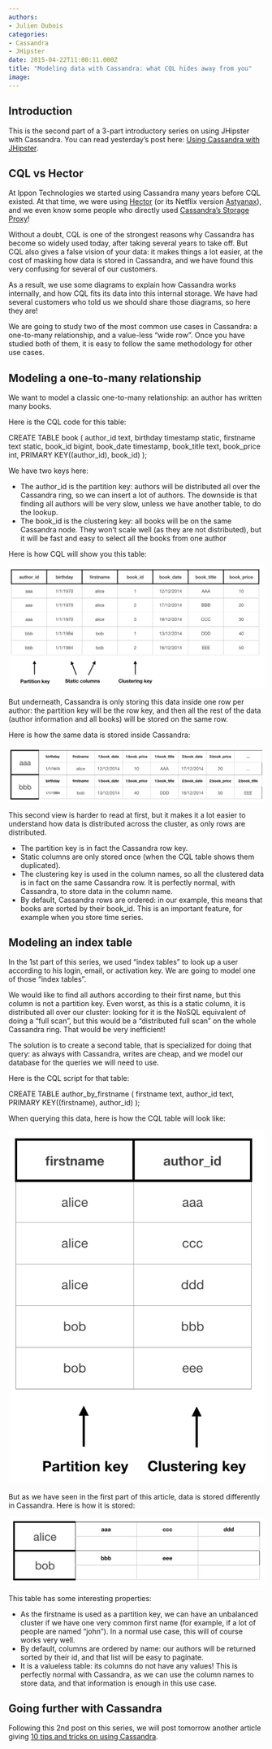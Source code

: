 ```yaml
---
authors:
- Julien Dubois
categories:
- Cassandra
- JHipster
date: 2015-04-22T11:00:11.000Z
title: "Modeling data with Cassandra: what CQL hides away from you"
image: 
---
```


## Introduction

This is the second part of a 3-part introductory series on using JHipster with Cassandra. You can read yesterday’s post here: [Using Cassandra with JHipster](http://www.ipponusa.com/using-cassandra-jhipster/).

## CQL vs Hector

At Ippon Technologies we started using Cassandra many years before CQL existed. At that time, we were using [Hector](http://hector-client.github.io/hector/build/html/index.html) (or its Netflix version [Astyanax](https://github.com/Netflix/astyanax)), and we even know some people who directly used [Cassandra’s Storage Proxy](http://wiki.apache.org/cassandra/StorageProxy)!

Without a doubt, CQL is one of the strongest reasons why Cassandra has become so widely used today, after taking several years to take off. But CQL also gives a false vision of your data: it makes things a lot easier, at the cost of masking how data is stored in Cassandra, and we have found this very confusing for several of our customers.

As a result, we use some diagrams to explain how Cassandra works internally, and how CQL fits its data into this internal storage. We have had several customers who told us we should share those diagrams, so here they are!

We are going to study two of the most common use cases in Cassandra: a one-to-many relationship, and a value-less “wide row”. Once you have studied both of them, it is easy to follow the same methodology for other use cases.

## Modeling a one-to-many relationship

We want to model a classic one-to-many relationship: an author has written many books.

Here is the CQL code for this table:

CREATE TABLE book ( author_id text, birthday timestamp static, firstname text static, book_id bigint, book_date timestamp, book_title text, book_price int, PRIMARY KEY((author_id), book_id) );

We have two keys here:

- The author_id is the partition key: authors will be distributed all over the Cassandra ring, so we can insert a lot of authors. The downside is that finding all authors will be very slow, unless we have another table, to do the lookup.
- The book_id is the clustering key: all books will be on the same Cassandra node. They won’t scale well (as they are not distributed), but it will be fast and easy to select all the books from one author

Here is how CQL will show you this table:

![cassandra_one_to_many_logical_view](https://raw.githubusercontent.com/ippontech/blog-usa/master/images/2015/04/cassandra_one_to_many_logical_view.png)

But underneath, Cassandra is only storing this data inside one row per author: the partition key will be the row key, and then all the rest of the data (author information and all books) will be stored on the same row.

Here is how the same data is stored inside Cassandra:

[![](https://raw.githubusercontent.com/ippontech/blog-usa/master/images/2015/04/cassandra_one_to_many_physical_view.png.png)](https://raw.githubusercontent.com/ippontech/blog-usa/master/images/2015/04/cassandra_one_to_many_physical_view.png.png)

This second view is harder to read at first, but it makes it a lot easier to understand how data is distributed across the cluster, as only rows are distributed.

- The partition key is in fact the Cassandra row key.
- Static columns are only stored once (when the CQL table shows them duplicated).
- The clustering key is used in the column names, so all the clustered data is in fact on the same Cassandra row. It is perfectly normal, with Cassandra, to store data in the column name.
- By default, Cassandra rows are ordered: in our example, this means that books are sorted by their book_id. This is an important feature, for example when you store time series.

## Modeling an index table

In the 1st part of this series, we used “index tables” to look up a user according to his login, email, or activation key. We are going to model one of those “index tables”.

We would like to find all authors according to their first name, but this column is not a partition key. Even worst, as this is a static column, it is distributed all over our cluster: looking for it is the NoSQL equivalent of doing a “full scan”, but this would be a “distributed full scan” on the whole Cassandra ring. That would be very inefficient!

The solution is to create a second table, that is specialized for doing that query: as always with Cassandra, writes are cheap, and we model our database for the queries we will need to use.

Here is the CQL script for that table:

CREATE TABLE author_by_firstname ( firstname text, author_id text, PRIMARY KEY((firstname), author_id) );

When querying this data, here is how the CQL table will look like:

[![cassandra_wide_row_logical_view](https://raw.githubusercontent.com/ippontech/blog-usa/master/images/2015/04/cassandra_wide_row_logical_view.png)](https://raw.githubusercontent.com/ippontech/blog-usa/master/images/2015/04/cassandra_wide_row_logical_view.png)

But as we have seen in the first part of this article, data is stored differently in Cassandra. Here is how it is stored:

[![](https://raw.githubusercontent.com/ippontech/blog-usa/master/images/2015/04/cassandra_wide_row_physical_view.png)](https://raw.githubusercontent.com/ippontech/blog-usa/master/images/2015/04/cassandra_wide_row_physical_view.png)

This table has some interesting properties:

- As the firstname is used as a partition key, we can have an unbalanced cluster if we have one very common first name (for example, if a lot of people are named “john”). In a normal use case, this will of course works very well.
- By default, columns are ordered by name: our authors will be returned sorted by their id, and that list will be easy to paginate.
- It is a valueless table: its columns do not have any values! This is perfectly normal with Cassandra, as we can use the column names to store data, and that information is enough in this use case.

## Going further with Cassandra

Following this 2nd post on this series, we will post tomorrow another article giving [10 tips and tricks on using Cassandra](http://www.ipponusa.com/10-tips-and-tricks-for-cassandra/).
